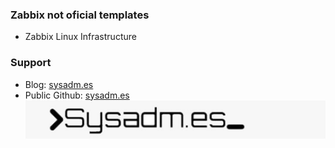 ### Zabbix not oficial templates
- Zabbix Linux Infrastructure
### Support
- Blog: [sysadm.es](https://sysadm.es)
- Public Github: [sysadm.es](https://github.com/VGzsysadm?tab=repositories)
![](https://raw.githubusercontent.com/VGzsysadm/sysadm.es-public-repository/master/new-1-1024x131.jpg)
